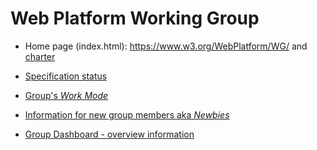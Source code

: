 # Web Platform Working Group

* Home page (index.html): https://www.w3.org/WebPlatform/WG/ and [charter](http://www.w3.org/2015/10/webplatform-charter.html)

* [Specification status](https://www.w3.org/WebPlatform/WG/PubStatus)

* [Group's _Work Mode_](https://github.com/w3c/WebPlatformWG/blob/gh-pages/WorkMode.md)

* [Information for new group members aka _Newbies_](https://github.com/w3c/WebPlatformWG/blob/gh-pages/Newbie.md)

* [Group Dashboard - overview information](https://labs.w3.org/unitas/?g=83482)
